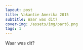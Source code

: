 ```yaml
---
layout: post
title: Vakantie Amerika 2015
subtitle: Waar was dit?
cover-img: /assets/img/part6.png
tags: 1
---
```


Waar was dit?
